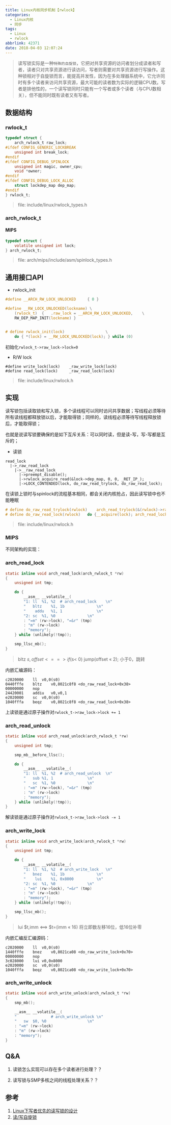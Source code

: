 ```yaml
---
title: Linux内核同步机制【rwlock】
categories:
  - Linux内核
  - 同步
tags:
  - Linux
  - rwlock
abbrlink: 42371
date: 2018-04-03 12:07:24
---
```


>读写锁实际是一种`特殊的自旋锁`，它把对共享资源的访问者划分成读者和写者，读者只对共享资源进行读访问，写者则需要对共享资源进行写操作。这种锁相对于自旋锁而言，能提高并发性，因为在多处理器系统中，它允许同时有多个读者来访问共享资源，最大可能的读者数为实际的逻辑CPU数。写者是排他性的，一个读写锁同时只能有一个写者或多个读者（与CPU数相关），但不能同时既有读者又有写者。

<!--more-->


## 数据结构

### rwlock_t

``` C
typedef struct {
	arch_rwlock_t raw_lock;
#ifdef CONFIG_GENERIC_LOCKBREAK
	unsigned int break_lock;
#endif
#ifdef CONFIG_DEBUG_SPINLOCK
	unsigned int magic, owner_cpu;
	void *owner;
#endif
#ifdef CONFIG_DEBUG_LOCK_ALLOC
	struct lockdep_map dep_map;
#endif
} rwlock_t;
```
>file: include/linux/rwlock_types.h

### arch_rwlock_t

#### MIPS

``` C
typedef struct {
    volatile unsigned int lock;
} arch_rwlock_t;
```
>file: arch/mips/include/asm/spinlock_types.h

## 通用接口API

* rwlock_init

``` C
#define __ARCH_RW_LOCK_UNLOCKED     { 0 }

#define __RW_LOCK_UNLOCKED(lockname) \
    (rwlock_t)  {   .raw_lock = __ARCH_RW_LOCK_UNLOCKED,    \
	RW_DEP_MAP_INIT(lockname) }


# define rwlock_init(lock)                  \
    do { *(lock) = __RW_LOCK_UNLOCKED(lock); } while (0)
```

初始化`rwlock_t->raw_lock->lock=0`

* R/W lock

```
#define write_lock(lock)    _raw_write_lock(lock)
#define read_lock(lock)     _raw_read_lock(lock)
```
>file: include/linux/rwlock.h

## 实现

读写锁包括读取锁和写入锁，多个读线程可以同时访问共享数据；写线程必须等待所有读线程都释放锁以后，才能取得锁；同样的，读线程必须等待写线程释放锁后，才能取得锁；

也就是说读写锁要确保的是如下互斥关系：可以同时读，但是读-写，写-写都是互斥的；

* 读锁

```
read_lock
  |->_raw_read_lock
	|->__raw_read_lock
	  |->preempt_disable();
	  |->rwlock_acquire_read(&lock->dep_map, 0, 0, _RET_IP_);
	  |->LOCK_CONTENDED(lock, do_raw_read_trylock, do_raw_read_lock);
```
在读锁上锁时与spinlock的流程基本相同，都会关闭内核抢占，因此读写锁中也不能睡眠

``` C
# define do_raw_read_trylock(rwlock)    arch_read_trylock(&(rwlock)->raw_lock)
# define do_raw_read_lock(rwlock)   do {__acquire(lock); arch_read_lock(&(rwlock)->raw_lock); } while (0)
```
>file: include/linux/rwlock.h

### MIPS

不同架构的实现：

### arch_read_lock

``` C
static inline void arch_read_lock(arch_rwlock_t *rw)
{
    unsigned int tmp;

    do {
        __asm__ __volatile__(
        "1: ll  %1, %2  # arch_read_lock    \n"
        "   bltz    %1, 1b              \n"
        "    addu   %1, 1               \n"
        "2: sc  %1, %0              \n"
        : "=m" (rw->lock), "=&r" (tmp)
        : "m" (rw->lock)
        : "memory");
    } while (unlikely(!tmp));

    smp_llsc_mb();
}
```
> bltz $s,offset <==> if($s< 0) jump(offset « 2); 小于0，跳转

内嵌汇编源码：
```
c2020000    ll  v0,0(s0)
0440fffe    bltz    v0,8021c8f8 <do_raw_read_lock+0x38>
00000000    nop
24420001    addiu   v0,v0,1
e2020000    sc  v0,0(s0)
1040fffa    beqz    v0,8021c8f8 <do_raw_read_lock+0x38>
```
上读锁是通过原子操作对`rwlock_t->raw_lock->lock += 1`

### arch_read_unlock

``` C
static inline void arch_read_unlock(arch_rwlock_t *rw)
{
    unsigned int tmp;

    smp_mb__before_llsc();

    do {
        __asm__ __volatile__(
        "1: ll  %1, %2  # arch_read_unlock  \n"
        "   sub %1, 1               \n"
        "   sc  %1, %0              \n"
        : "=m" (rw->lock), "=&r" (tmp)
        : "m" (rw->lock)
        : "memory");
    } while (unlikely(!tmp));
}
```
解读锁是通过原子操作对`rwlock_t->raw_lock->lock -= 1`


### arch_write_lock

``` C
static inline void arch_write_lock(arch_rwlock_t *rw)
{
    unsigned int tmp;

    do {
        __asm__ __volatile__(
        "1: ll  %1, %2  # arch_write_lock   \n"
        "   bnez    %1, 1b              \n"
        "    lui    %1, 0x8000          \n"
        "2: sc  %1, %0              \n"
        : "=m" (rw->lock), "=&r" (tmp)
        : "m" (rw->lock)
        : "memory");
    } while (unlikely(!tmp));

    smp_llsc_mb();
}
```
>
>lui $t,imm <==> $t=(imm « 16)
>将立即数左移16位，低16位补零

内嵌汇编反汇编源码：
```
c2020000    ll  v0,0(s0)
1440fffe    bnez    v0,8021ca08 <do_raw_write_lock+0x70>
00000000    nop
3c028000    lui v0,0x8000
e2020000    sc  v0,0(s0)
1040fffa    beqz    v0,8021ca08 <do_raw_write_lock+0x70>
```


### arch_write_unlock

``` C
static inline void arch_write_unlock(arch_rwlock_t *rw)
{
    smp_mb();

    __asm__ __volatile__(
    "               # arch_write_unlock \n"
    "   sw  $0, %0                  \n"
    : "=m" (rw->lock)
    : "m" (rw->lock)
    : "memory");
}
```

## Q&A

1. 读锁怎么实现可以存在多个读者进行处理？？


2. 读写锁与SMP多核之间的线程处理关系？？


## 参考

1. [Linux下写者优先的读写锁的设计](https://www.ibm.com/developerworks/cn/linux/l-rwlock_writing/)
2. [读/写自旋锁](http://guojing.me/linux-kernel-architecture/posts/read-and-write-spin-lock/)
